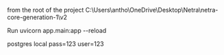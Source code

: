 

from the root of the project C:\Users\antho\OneDrive\Desktop\Netra\netra-core-generation-1\v2

Run 
uvicorn app.main:app --reload

postgres local
pass=123
user=123